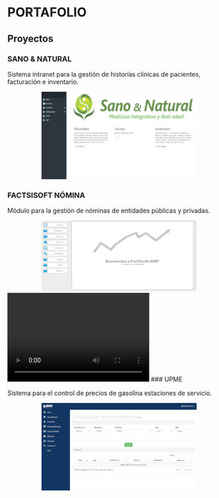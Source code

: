 # PORTAFOLIO

## Proyectos

### SANO & NATURAL

Sistema intranet para la gestión de historías clinicas de pacientes, facturación e inventario.

<center><img src="img/sanoynatural.jpg" alt="Sano & Natural" /></center>

### FACTSISOFT NÓMINA

Módulo para la gestión de nóminas de entidades públicas y privadas.

<center><img src="img/factsisoft.jpg" alt="FACTSISOFT Nómina" /></center>
<video src="https://www.youtube.com/watch?v=c3R71KOW2Ow" width="320" height="200" controls preload></video>
### UPME

Sistema para el control de precios de gasolina estaciones de servicio.

<center><img src="img/upme.jpg" alt="UPME" /></center>

